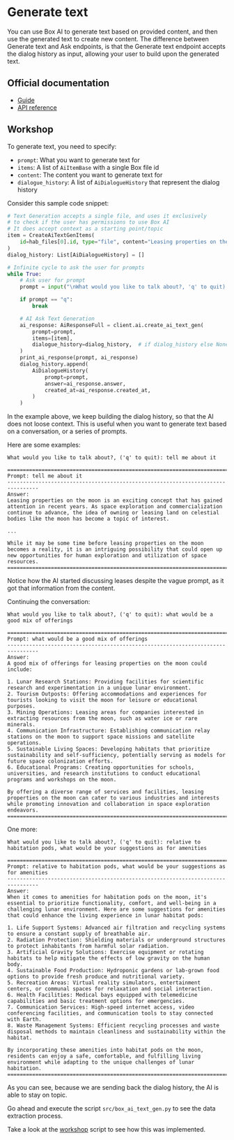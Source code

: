 # Generate text

You can use Box AI to generate text based on provided content, and then use the generated text to create new content. The difference between Generate text and Ask endpoints, is that the Generate text endpoint accepts the dialog history as input, allowing your user to build upon the generated text.


## Official documentation
- [Guide](https://developer.box.com/guides/box-ai/generate-text/)
- [API reference](https://developer.box.com/reference/post-ai-text-gen/)

## Workshop

To generate text, you need to specify:
 - `prompt`: What you want to generate text for
 - `items`: A list of `AiItemBase` with a single Box file id
 - `content`: The content you want to generate text for
 - `dialogue_history`: A list of `AiDialogueHistory` that represent the dialog history

Consider this sample code snippet:

```python
# Text Generation accepts a single file, and uses it exclusively
# to check if the user has permissions to use Box AI
# It does accept context as a starting point/topic
item = CreateAiTextGenItems(
    id=hab_files[0].id, type="file", content="Leasing properties on the moon"
)
dialog_history: List[AiDialogueHistory] = []

# Infinite cycle to ask the user for prompts
while True:
    # Ask user for prompt
    prompt = input("\nWhat would you like to talk about?, 'q' to quit): ")

    if prompt == "q":
        break

    # AI Ask Text Generation
    ai_response: AiResponseFull = client.ai.create_ai_text_gen(
        prompt=prompt,
        items=[item],
        dialogue_history=dialog_history,  # if dialog_history else None,
    )
    print_ai_response(prompt, ai_response)
    dialog_history.append(
        AiDialogueHistory(
            prompt=prompt,
            answer=ai_response.answer,
            created_at=ai_response.created_at,
        )
    )
```

In the example above, we keep building the dialog history, so that the AI does not loose context. This is useful when you want to generate text based on a conversation, or a series of prompts.

Here are some examples:

```
What would you like to talk about?, ('q' to quit): tell me about it

================================================================================
Prompt: tell me about it
--------------------------------------------------------------------------------
Answer:
Leasing properties on the moon is an exciting concept that has gained attention in recent years. As space exploration and commercialization continue to advance, the idea of owning or leasing land on celestial bodies like the moon has become a topic of interest.

...

While it may be some time before leasing properties on the moon becomes a reality, it is an intriguing possibility that could open up new opportunities for human exploration and utilization of space resources.
================================================================================
```
Notice how the AI started discussing leases despite the vague prompt, as it got that information from the content.

Continuing the conversation:
```
What would you like to talk about?, ('q' to quit): what would be a good mix of offerings

================================================================================
Prompt: what would be a good mix of offerings
--------------------------------------------------------------------------------
Answer:
A good mix of offerings for leasing properties on the moon could include:

1. Lunar Research Stations: Providing facilities for scientific research and experimentation in a unique lunar environment.
2. Tourism Outposts: Offering accommodations and experiences for tourists looking to visit the moon for leisure or educational purposes.
3. Mining Operations: Leasing areas for companies interested in extracting resources from the moon, such as water ice or rare minerals.
4. Communication Infrastructure: Establishing communication relay stations on the moon to support space missions and satellite operations.
5. Sustainable Living Spaces: Developing habitats that prioritize sustainability and self-sufficiency, potentially serving as models for future space colonization efforts.
6. Educational Programs: Creating opportunities for schools, universities, and research institutions to conduct educational programs and workshops on the moon.

By offering a diverse range of services and facilities, leasing properties on the moon can cater to various industries and interests while promoting innovation and collaboration in space exploration endeavors.
================================================================================
```

One more:
```
What would you like to talk about?, ('q' to quit): relative to habitation pods, what would be your suggestions as for amenities

================================================================================
Prompt: relative to habitation pods, what would be your suggestions as for amenities
--------------------------------------------------------------------------------
Answer:
When it comes to amenities for habitation pods on the moon, it's essential to prioritize functionality, comfort, and well-being in a challenging lunar environment. Here are some suggestions for amenities that could enhance the living experience in lunar habitat pods:

1. Life Support Systems: Advanced air filtration and recycling systems to ensure a constant supply of breathable air.
2. Radiation Protection: Shielding materials or underground structures to protect inhabitants from harmful solar radiation.
3. Artificial Gravity Solutions: Exercise equipment or rotating habitats to help mitigate the effects of low gravity on the human body.
4. Sustainable Food Production: Hydroponic gardens or lab-grown food options to provide fresh produce and nutritional variety.
5. Recreation Areas: Virtual reality simulators, entertainment centers, or communal spaces for relaxation and social interaction.
6. Health Facilities: Medical bays equipped with telemedicine capabilities and basic treatment options for emergencies.
7. Communication Services: High-speed internet access, video conferencing facilities, and communication tools to stay connected with Earth.
8. Waste Management Systems: Efficient recycling processes and waste disposal methods to maintain cleanliness and sustainability within the habitat.

By incorporating these amenities into habitat pods on the moon, residents can enjoy a safe, comfortable, and fulfilling living environment while adapting to the unique challenges of lunar habitation.
================================================================================
```

As you can see, because we are sending back the dialog history, the AI is able to stay on topic.

Go ahead and execute the script `src/box_ai_text_gen.py` to see the data extraction process.

Take a look at the [workshop](src/box_ai_text_gen.py) script to see how this was implemented.
